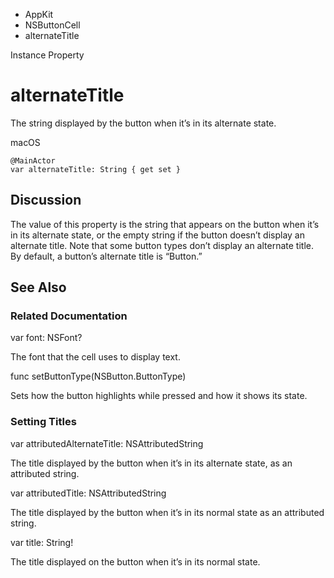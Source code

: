 

- AppKit
- NSButtonCell
-  alternateTitle 

Instance Property

# alternateTitle

The string displayed by the button when it’s in its alternate state.

macOS

``` source
@MainActor
var alternateTitle: String { get set }
```

## Discussion

The value of this property is the string that appears on the button when it’s in its alternate state, or the empty string if the button doesn’t display an alternate title. Note that some button types don’t display an alternate title. By default, a button’s alternate title is “Button.”

## See Also

### Related Documentation

var font: NSFont?

The font that the cell uses to display text.

func setButtonType(NSButton.ButtonType)

Sets how the button highlights while pressed and how it shows its state.

### Setting Titles

var attributedAlternateTitle: NSAttributedString

The title displayed by the button when it’s in its alternate state, as an attributed string.

var attributedTitle: NSAttributedString

The title displayed by the button when it’s in its normal state as an attributed string.

var title: String!

The title displayed on the button when it’s in its normal state.


